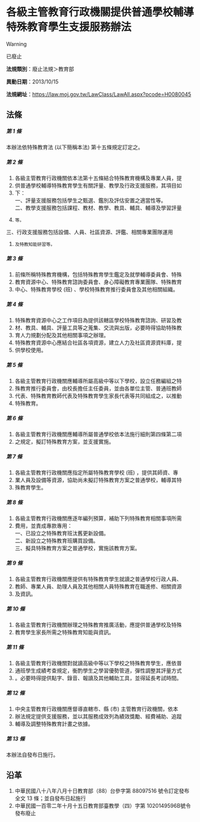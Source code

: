 # 各級主管教育行政機關提供普通學校輔導特殊教育學生支援服務辦法


> [!WARNING]
> 已廢止


**法規類別**：廢止法規＞教育部

**異動日期**：2013/10/15  

**法規網址**：https://law.moj.gov.tw/LawClass/LawAll.aspx?pcode=H0080045



## 法條
##### 第 1 條
本辦法依特殊教育法 (以下簡稱本法) 第十五條規定訂定之。

##### 第 2 條
1. 各級主管教育行政機關依本法第十五條結合特殊教育機構及專業人員，提
1. 供普通學校輔導特殊教育學生有關評量、教學及行政支援服務，其項目如
1. 下：  
一、評量支援服務包括學生之甄選、鑑別及評估安置之適當性等。  
二、教學支援服務包括課程、教材、教學、教具、輔具、輔導及學習評量
1.     等。  
三、行政支援服務包括設備、人員、社區資源、評鑑、相關專業團隊運用
1.     及特教知能研習等。

##### 第 3 條
1. 前條所稱特殊教育機構，包括特殊教育學生鑑定及就學輔導委員會、特殊
1. 教育資源中心、特殊教育諮詢委員會、身心障礙教育專業團隊、特殊教育
1. 中心、特殊教育學校 (班) 、學校特殊教育推行委員會及其他相關組織。

##### 第 4 條
1. 特殊教育資源中心之工作項目為提供該轄區學校特殊教育諮詢、研習及教
1. 材、教具、輔具、評量工具等之蒐集、交流與出版，必要時得協助特殊教
1. 育人力規劃分配及其他相關事項之辦理。
1. 特殊教育資源中心應結合社區各項資源，建立人力及社區資源資料庫，提
1. 供學校使用。

##### 第 5 條
1. 各級主管教育行政機關應輔導所屬高級中等以下學校，設立任務編組之特
1. 殊教育推行委員會，由校長擔任主任委員，並由各單位主管、普通班教師
1. 代表、特殊教育教師代表及特殊教育學生家長代表等共同組成之，以推動
1. 特殊教育。

##### 第 6 條
1. 各級主管教育行政機關應輔導所屬普通學校依本法施行細則第四條第二項
1. 之規定，擬訂特殊教育方案，並支援實施。

##### 第 7 條
1. 各級主管教育行政機關應指定所屬特殊教育學校 (班) ，提供其師資、專
1. 業人員及設備等資源，協助尚未擬訂特殊教育方案之普通學校，輔導其特
1. 殊教育學生。

##### 第 8 條
1. 各級主管教育行政機關應逐年編列預算，補助下列特殊教育相關事項所需
1. 費用，並責成專款專用：  
一、已設立之特殊教育班汰舊更新設備。  
二、新設立之特殊教育班購買設備。  
三、擬具特殊教育方案之普通學校，實施該教育方案。

##### 第 9 條
1. 各級主管教育行政機關應提供有特殊教育學生就讀之普通學校行政人員、
1. 教師、專業人員、助理人員及其他相關人員特殊教育在職進修、相關資源
1. 及資訊。

##### 第 10 條
1. 各級主管教育行政機關辦理之特殊教育推廣活動，應提供普通學校及特殊
1. 教育學生家長所需之特殊教育知能與資訊。

##### 第 11 條
1. 各級主管教育行政機關對就讀高級中等以下學校之特殊教育學生，應依普
1. 通班學生成績考查規定，衡酌學生之學習優勢管道，彈性調整其評量方式
1. 。必要時得提供點字、錄音、報讀及其他輔助工具，並得延長考試時間。

##### 第 12 條
1. 中央主管教育行政機關應督導直轄市、縣 (市) 主管教育行政機關，依本
1. 辦法規定提供支援服務，並以其服務成效列為績效獎勵、經費補助、追蹤
1. 輔導及調整特殊教育計畫之依據。

##### 第 13 條
本辦法自發布日施行。

## 沿革
1. 中華民國八十八年八月十日教育部（88）台參字第 88097516 號令訂定發布全文 13 條；並自發布日起施行
1. 中華民國一百零二年十月十五日教育部臺教學（四）字第 1020149596B號令發布廢止
